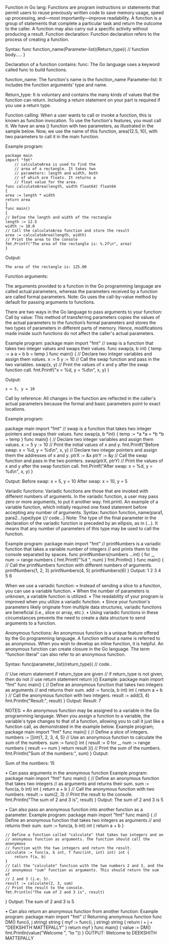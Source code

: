 Function in Go lang:
Functions are program instructions or statements that permit users to reuse previously written code to save memory usage, speed up processing, and—most importantly—improve readability. A function is a group of statements that complete a particular task and return the outcome to the caller. A function may also carry out a specific activity without producing a result.
Function declaration:
Function declaration refers to the process of creating a function.

Syntax:
func function_name(Parameter-list)(Return_type){
    // function body.....
}

Declaration of a function contains:
func: The Go language uses a keyword called func to build functions.

function_name: The function's name is the function_name Parameter-list: It includes the function arguments' type and name.

Return_type: It is voluntary and contains the many kinds of values that the function can return. Including a return statement on your part is required if you use a return type.

Function calling:
When a user wants to call or invoke a function, this is known as function invocation. To use the function's features, you must call it. We have an area () function with two parameters, as illustrated in the sample below. Now, we use the name of this function, area(12.5, 10), with two parameters to call it in the main function.

Example program:

	package main
	import "fmt"
      	// calculateArea is used to find the
      	// area of a rectangle. It takes two
      	// parameters: length and width, both
     	// of which are floats. It returns a
     	// float value for the area.
	func calculateArea(length, width float64) float64
	{
	area := length * width
	return area
	}
	func main() 
	{
   	// Define the length and width of the rectangle
	length := 12.5
	width := 10.0
  	// Call the calculateArea function and store the result
	area := calculateArea(length, width)
 	// Print the area to the console
	fmt.Printf("The area of the rectangle is: %.2f\n", area)
	}

Output:

  	The area of the rectangle is: 125.00


Function arguments:

The arguments provided to a function in the Go programming language are called actual parameters, whereas the parameters received by a function are called formal parameters.
Note: Go uses the call-by-value method by default for passing arguments to functions.

There are two ways in the Go language to pass arguments to your function:
Call by value:
This method of transferring parameters copies the values of the actual parameters to the function’s formal parameters and stores the two types of parameters in different parts of memory. Hence, modifications made inside such functions do not affect the caller's actual parameters.

Example program:
	package main
	import "fmt"
// swap is a function that takes two integer values and swaps their values.
	func swap(a, b int) 
	{
	temp := a
	a = b
	b = temp
	}
	func main() 
	{
// Declare two integer variables and assign them values.
	x := 5
	y := 10
	// Call the swap function and pass in the two variables.
	swap(x, y)
// Print the values of x and y after the swap function call.
	fmt.Printf("x = %d, y = %d\n", x, y)
	}


Output:
 
 	x = 5, y = 10

Call by reference:
All changes in the function are reflected in the caller's actual parameters because the formal and basic parameters point to exact locations.

Example program:

package main
import "fmt"
    // swap is a function that takes two integer pointers and swaps their values.
func swap(a, b *int) 
{
temp := *a
*a = *b
*b = temp
}
func main() 
{
	// Declare two integer variables and assign them values.
x := 5
y := 10
	// Print the initial values of x and y.
fmt.Printf("Before swap: x = %d, y = %d\n", x, y)
	// Declare two integer pointers and assign them the addresses of x and y.
ptrX := &x
ptrY := &y
	// Call the swap function and pass in the two pointers.
swap(ptrX, ptrY)
	// Print the values of x and y after the swap function call.
fmt.Printf("After swap: x = %d, y = %d\n", x, y)
}

Output:
  Before swap: x = 5, y = 10
  After swap: x = 10, y = 5

Variadic functions:
Variadic functions are those that are invoked with different numbers of arguments. In the variadic function, a user may pass zero or more arguments, to put it another way. fmt.printl. An example of a variable function, which initially required one fixed statement before accepting any number of arguments.
Syntax:
function function_name(para1, para2...type)type {// code...}
Note: The type of the final parameter in the declaration of the variadic function is preceded by an ellipsis, as in (...). It means that any number of parameters of this type may be used to call the function.

Example program:
package main
import "fmt"
// printNumbers is a variadic function that takes a variable number of integers
// and prints them to the console separated by spaces.
func printNumbers(numbers ...int) {
    for _, num := range numbers {
        fmt.Printf("%d ", num)
    }
    fmt.Println()
}
func main() {
    // Call the printNumbers function with different numbers of arguments.
    printNumbers(1, 2, 3)
    printNumbers(4, 5)
    printNumbers(6)
}
Output:
1 2 3 
4 5 
6 

When we use a variadic function:
•	Instead of sending a slice to a function, you can use a variable function.
•	When the number of parameters is unknown, a variable function is utilized.
•	The readability of your program is improved when you utilize a variadic function.
•	Since your function's parameters likely originate from multiple data structures, variadic functions are beneficial (i.e., slice or array, etc.).
•	Using variadic functions in these circumstances prevents the need to create a data structure to send arguments to a function.


Anonymous functions:
An anonymous function is a unique feature offered by the Go programming language. A function without a name is referred to as anonymous. When you wish to develop an inline function, it is helpful. An anonymous function can create closure in the Go language. The term "function literal" can also refer to an anonymous function.

Syntax:
func(parameter_list)(return_type){
// code..

// Use return statement if return_type are given
// if return_type is not given, then do not 
// use return statement
return
}()
Example:
package main
import "fmt"
func main() {
    // Define an anonymous function that takes two integers as arguments
    // and returns their sum.
    add := func(a, b int) int {
        return a + b
    }
    // Call the anonymous function with two integers.
    result := add(3, 4)
    fmt.Println("Result:", result)
}
Output:
Result: 7

NOTES:
•	An anonymous function may be assigned to a variable in the Go programming language. When you assign a function to a variable, the variable's type changes to that of a function, allowing you to call it just like a function call, as demonstrated in the example below.
Example program;
package main
import "fmt"
func main() {
    // Define a slice of integers.
    numbers := []int{1, 2, 3, 4, 5}
    // Use an anonymous function to calculate the sum of the numbers.
    sum := func() int {
        result := 0
        for _, num := range numbers {
            result += num
        }
        return result
    }()
    // Print the sum of the numbers.
    fmt.Println("Sum of the numbers:", sum)
}
Output:

Sum of the numbers: 15






•	Can pass arguments in the anonymous function
Example program:
package main
import "fmt"
func main() {
	// Define an anonymous function that takes two integers
	// as arguments and returns their sum.
	sum := func(a, b int) int {
		return a + b
	}
	// Call the anonymous function with two numbers.
	result := sum(2, 3)
	// Print the result to the console.
	fmt.Println("The sum of 2 and 3 is", result)
}
Output:
The sum of 2 and 3 is 5

•	Can also pass an anonymous function into another function as a parameter.
Example program:
package main
import "fmt"
func main() {
	// Define an anonymous function that takes two integers as arguments
	// and returns their sum.
	sum := func(a, b int) int {
		return a + b
	}

	// Define a function called "calculate" that takes two integers and an
	// anonymous function as arguments. The function should call the anonymous
	// function with the two integers and return the result.
	calculate := func(a, b int, f func(int, int) int) int {
		return f(a, b)
	}
	// Call the "calculate" function with the two numbers 2 and 3, and the
	// anonymous "sum" function as arguments. This should return the sum of
	// 2 and 3 (i.e. 5).
	result := calculate(2, 3, sum)
	// Print the result to the console.
	fmt.Println("The sum of 2 and 3 is", result)
}
Output:
The sum of 2 and 3 is 5




•	Can also return an anonymous function from another function:
Example program:
package main
import "fmt"
// Returning anonymous function
func DM() func(i, j string) string {
	myf := func(i, j string) string {
		return i + j + "DEEKSHITH MATTEPALLY"
	}
	return myf
}
func main() {
	value := DM()
	fmt.Println(value("Welcome ", "to "))
}
OUTPUT:
Welcome to DEEKSHITH MATTEPALLY












